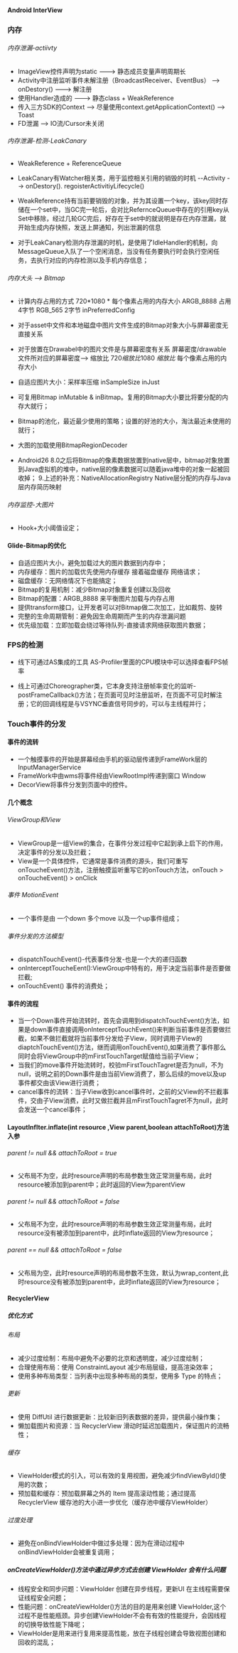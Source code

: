 #### Android InterView

### 内存

###### 内存泄漏-actiivty

- ImageView控件声明为static ---> 静态成员变量声明周期长
- Activity中注册监听事件未解注册（BroadcastReceiver、EventBus） --> onDestory() ---> 解注册
- 使用Handler造成的 ---> 静态class + WeakReference
- 传入三方SDK的Context --> 尽量使用context.getApplicationContext()  --> Toast
- FD泄漏 --> IO流/Cursor未关闭

###### 内存泄漏-检测-LeakCanary

- WeakReference + ReferenceQueue

- LeakCanary有Watcher相关类，用于监控相关引用的销毁的时机 --Activity --> onDestory(). regoisterActivitiyLifecycle()

- WeakReference持有当前要销毁的对象，并为其设置一个key，该key同时存储在一个set中，当GC完一轮后，会对比RefernceQueue中存在的引用key从Set中移除，经过几轮GC完后，好存在于set中的就说明是存在内存泄漏，就开始生成内存快照，发送上屏通知，列出泄漏的信息

- 对于LeakCanary检测内存泄漏的时机，是使用了IdleHandler的机制，向MessageQueue入队了一个空闲消息，当没有任务要执行时会执行空闲任务，去执行对应的内存检测以及手机内存信息；

###### 内存大头 --> Bitmap

- 计算内存占用的方式 720*1080 * 每个像素占用的内存大小   ARGB_8888 占用 4字节 RGB_565 2字节 inPreferredConfig

- 对于asset中文件和本地磁盘中图片文件生成的Bitmap对象大小与屏幕密度无直接关系

- 对于放置在Drawabel中的图片文件是与屏幕密度有关系 屏幕密度/drawable文件所对应的屏幕密度--> 缩放比 720*缩放比*1080 *缩放比* 每个像素占用的内存大小

- 自适应图片大小：采样率压缩 inSampleSize inJust

- 可复用Bitmap inMutable & inBitmap。复用的Bitmap大小要比将要分配的内存大就行；

- Bitmap的池化，最近最少使用的策略；设置的好池的大小，淘汰最近未使用的就行；

- 大图的加载使用BitmapRegionDecoder

- Android26 8.0之后将Bitmap的像素数据放置到native层中，bitmap对象放置到Java虚拟机的堆中，native层的像素数据可以随着java堆中的对象一起被回收掉；
  9.上述的补充：NativeAllocationRegistry Native层分配的内存与Java层内存简历映射

###### 内存监控-大图片

- Hook+大小阈值设定；

#### Glide-Bitmap的优化
- 自适应图片大小，避免加载过大的图片数据到内存中；
- 内存缓存：图片的加载优先使用内存缓存 接着磁盘缓存 网络请求；
- 磁盘缓存：无网络情况下也能搞定；
- Bitmap的复用机制：减少Bitmap对象重复创建以及回收
- Bitmap的配置：ARGB_8888 来平衡图片加载与内存占用
- 提供transform接口，让开发者可以对Bitmap做二次加工，比如裁剪、旋转
- 完整的生命周期管制：避免因生命周期而产生的内存泄漏问题
- 优先级加载：立即加载会绕过等待队列-直接请求网络获取图片数据；

### FPS的检测
- 线下可通过AS集成的工具 AS-Profiler里面的CPU模块中可以选择查看FPS帧率

- 线上可通过Choreographer类，它本身支持注册帧率变化的监听-postFrameCallback()方法；在页面可见时注册监听，在页面不可见时解注册；它的回调线程是与VSYNC垂直信号同步的，可以与主线程并行；

### Touch事件的分发
#### 事件的流转
- 一个触摸事件的开始是屏幕经由手机的驱动层传递到FrameWork层的InputManagerService
- FrameWork中由wms将事件经由ViewRootImpl传递到窗口 Window
- DecorView将事件分发到页面中的控件。
#### 几个概念
###### ViewGroup和View
- ViewGroup是一组View的集合，在事件分发过程中它起到承上启下的作用，决定事件的分发以及拦截；
- View是一个具体控件，它通常是事件消费的源头，我们可重写 onToucheEvent()方法，注册触摸监听重写它的onTouch方法，onTouch > onToucheEvent() > onClick
###### 事件 MotionEvent
- 一个事件是由 一个down 多个move 以及一个up事件组成；
###### 事件分发的方法模型
- dispatchTouchEvent()-代表事件分发-也是一个大的递归函数
- onInterceptToucheEent():ViewGroup中特有的，用于决定当前事件是否要做拦截;
- onTouchEvent() 事件的消费处；
#### 事件的流程
- 当一个Down事件开始流转时，首先会调用到dispatchTouchEvent()方法，如果是down事件直接调用onInterceptTouchEvent()来判断当前事件是否要做拦截，如果不做拦截就将当前事件分发给子View，同时调用子View的diaptchTouchEvent()方法，继而调用onTouchEvent(),如果消费了事件那么同时会将ViewGroup中的mFirstTouchTarget赋值给当前子View；
- 当我们的move事件开始流转时，校验mFirstTouchTagret是否为null，不为null，说明之前的Down事件是由当前View消费了，那么后续的move以及up事件都交由该View进行消费；
- cancel事件的流转：当子View收到cancel事件时，之前的父View的不拦截事件，交由子View消费，此时又做拦截并且mFirstTouchTagret不为null，此时会发送一个cancel事件；

#### LayoutInflter.inflate(int resource ,View parent,boolean attachToRoot)方法入参
###### parent != null && attachToRoot = true
- 父布局不为空，此时resource声明的布局参数生效正常测量布局，此时resource被添加到parent中；此时返回的View为parentView
###### parent != null && attachToRoot = false
- 父布局不为空，此时resource声明的布局参数生效正常测量布局，此时resource没有被添加到parent中，此时inflate返回的View为resource；
###### parent == null && attachToRoot = false
- 父布局为空，此时resource声明的布局参数不生效，默认为wrap_content,此时resource没有被添加到parent中，此时inflate返回的View为resource；

#### RecyclerView

##### 优化方式

###### 布局

- 减少过度绘制：布局中避免不必要的北京和透明度，减少过度绘制；
- 合理使用布局：使用 ConstraintLayout 减少布局层级，提高渲染效率；
- 使用多种布局类型：当列表中出现多种布局的类型，使用多 Type 的特点；

###### 更新

- 使用 DiffUtil 进行数据更新：比较新旧列表数据的差异，提供最小操作集；
- 懒加载图片和资源：当 RecyclerView 滑动时延迟加载图片，保证图片的流畅性；

###### 缓存

- ViewHolder模式的引入，可以有效的复用视图，避免减少findViewById()使用的次数；
- 预加载和缓存：预加载屏幕之外的 Item 提高滚动性能；通过提高 RecyclerView 缓存池的大小进一步优化（缓存池中缓存ViewHolder）

###### 过度处理

- 避免在onBindViewHolder中做过多处理：因为在滑动过程中onBindViewHolder会被重复调用；

##### onCreateViewHolder()方法中通过异步方式去创建 ViewHolder 会有什么问题

- 线程安全和同步问题：ViewHolder 创建在异步线程，更新UI 在主线程需要保证线程安全问题；
- 性能问题：onCreateViewHolder()方法的目的是用来创建 ViewHolder,这个过程不是性能瓶颈。异步创建ViewHolder不会有有效的性能提升，会因线程的切换导致性能下降呢；
- ViewHolder是用来进行复用来提高性能，放在子线程创建会导致视图创建和回收的混乱；

